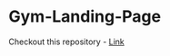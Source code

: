 # Gym-Landing-Page

Checkout this repository - <a href="https://prakhyatsinghal.github.io/Gym-Landing-Page/">Link</a>
